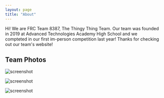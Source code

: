 ```yaml
---
layout: page
title: "About"
---
```


Hi! We are FRC Team 8387, The Thingy Thing Team. Our team was founded in 2019 at Advanced Technologies Academy High School and we compteted in our first im-person competition last year! Thanks for checking out our team's website!

## Team Photos

![screenshot](https://user-images.githubusercontent.com/4943215/109431850-cd711780-7a08-11eb-8601-2763f2ee6bb4.png)

![screenshot](https://user-images.githubusercontent.com/4943215/109431832-b6cac080-7a08-11eb-9c5e-a058680c23a1.png)

![screenshot](https://user-images.githubusercontent.com/4943215/73125194-5f0b8b80-3fa4-11ea-805c-8387187503ad.png)

